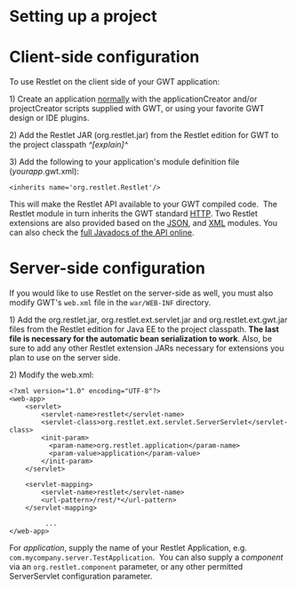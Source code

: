 Setting up a project
====================

Client-side configuration
=========================

To use Restlet on the client side of your GWT application:

​1) Create an application
[normally](http://web.archive.org/web/20111106194151/http://code.google.com/webtoolkit/gettingstarted.html)
with the applicationCreator and/or projectCreator scripts supplied with
GWT, or using your favorite GWT design or IDE plugins.

​2) Add the Restlet JAR (org.restlet.jar) from the Restlet edition for
GWT to the project classpath *^[explain]^*

​3) Add the following to your application's module definition file
(*yourapp*.gwt.xml):

    <inherits name='org.restlet.Restlet'/>

This will make the Restlet API available to your GWT compiled code.  The
Restlet module in turn inherits the GWT standard
[HTTP](http://web.archive.org/web/20111106194151/http://google-web-toolkit.googlecode.com/svn/javadoc/2.0/com/google/gwt/http/client/package-summary.html).
Two Restlet extensions are also provided based on
the [JSON](http://web.archive.org/web/20111106194151/http://google-web-toolkit.googlecode.com/svn/javadoc/2.0/com/google/gwt/json/client/package-summary.html),
and
[XML](http://web.archive.org/web/20111106194151/http://google-web-toolkit.googlecode.com/svn/javadoc/2.0/com/google/gwt/xml/client/package-summary.html)
modules. You can also check the [full Javadocs of the API
online](http://web.archive.org/web/20111106194151/http://www.restlet.org/documentation/2.1/gwt/api/).

Server-side configuration
=========================

If you would like to use Restlet on the server-side as well, you must
also modify GWT's `web.xml` file in the `war/WEB-INF` directory. 

​1) Add the org.restlet.jar, org.restlet.ext.servlet.jar and
org.restlet.ext.gwt.jar files from the Restlet edition for Java EE to
the project classpath. **The last file is necessary for the automatic
bean serialization to work**. Also, be sure to add any other Restlet
extension JARs necessary for extensions you plan to use on the server
side.

​2) Modify the web.xml:

    <?xml version="1.0" encoding="UTF-8"?>
    <web-app>
        <servlet>
            <servlet-name>restlet</servlet-name>
            <servlet-class>org.restlet.ext.servlet.ServerServlet</servlet-class>
            <init-param>
              <param-name>org.restlet.application</param-name>
              <param-value>application</param-value>
            </init-param>
        </servlet>
        
        <servlet-mapping>
            <servlet-name>restlet</servlet-name>
            <url-pattern>/rest/*</url-pattern>
        </servlet-mapping>

             ...
    </web-app>

For *application*, supply the name of your Restlet Application, e.g.
`com.mycompany.server.TestApplication`.  You can also supply a
*component* via an `org.restlet.component` parameter, or any other
permitted ServerServlet configuration parameter.

